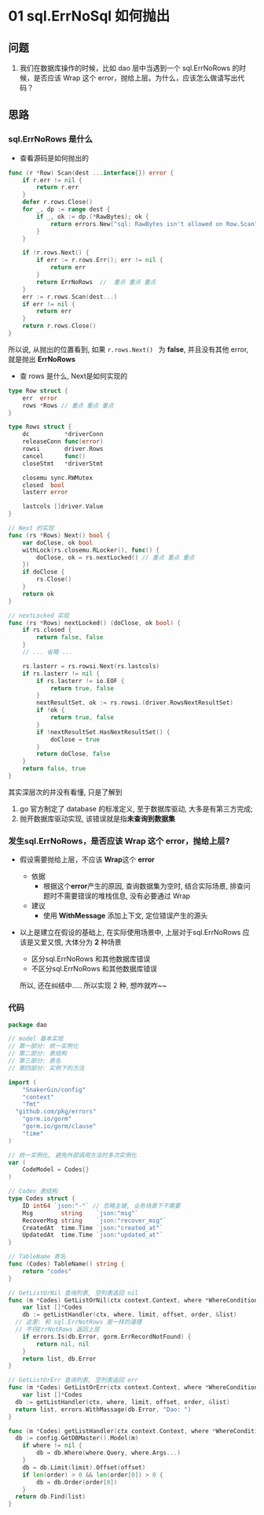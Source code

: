 # 01 sql.ErrNoSql 如何抛出

## 问题

1. 我们在数据库操作的时候，比如 dao 层中当遇到一个 sql.ErrNoRows 的时候，是否应该 Wrap 这个 error，抛给上层。为什么，应该怎么做请写出代码？



## 思路

###  sql.ErrNoRows 是什么

* 查看源码是如何抛出的

```go
func (r *Row) Scan(dest ...interface{}) error {
	if r.err != nil {
		return r.err
	}
	defer r.rows.Close()
	for _, dp := range dest {
		if _, ok := dp.(*RawBytes); ok {
			return errors.New("sql: RawBytes isn't allowed on Row.Scan")
		}
	}

	if !r.rows.Next() {
		if err := r.rows.Err(); err != nil {
			return err
		}
		return ErrNoRows  //  重点 重点 重点
	}
	err := r.rows.Scan(dest...)
	if err != nil {
		return err
	}
	return r.rows.Close()
}
```

所以说, 从抛出的位置看到, 如果  `r.rows.Next() ` 为 **false**, 并且没有其他 error, 就是抛出 **ErrNoRows**

* 查 rows 是什么, Next是如何实现的

```go
type Row struct {
	err  error
	rows *Rows // 重点 重点 重点
}

type Rows struct {
	dc          *driverConn 
	releaseConn func(error)
	rowsi       driver.Rows
	cancel      func()      
	closeStmt   *driverStmt

	closemu sync.RWMutex
	closed  bool
	lasterr error 

	lastcols []driver.Value
}

// Next 的实现
func (rs *Rows) Next() bool {
	var doClose, ok bool
	withLock(rs.closemu.RLocker(), func() {
		doClose, ok = rs.nextLocked() // 重点 重点 重点
	})
	if doClose {
		rs.Close()
	}
	return ok
}

// nextLocked 实现
func (rs *Rows) nextLocked() (doClose, ok bool) {
	if rs.closed {
		return false, false
	}
	// ... 省略 ...

	rs.lasterr = rs.rowsi.Next(rs.lastcols)
	if rs.lasterr != nil {
		if rs.lasterr != io.EOF {
			return true, false
		}
		nextResultSet, ok := rs.rowsi.(driver.RowsNextResultSet)
		if !ok {
			return true, false
		}
		if !nextResultSet.HasNextResultSet() {
			doClose = true
		}
		return doClose, false
	}
	return false, true
}
```

其实深层次的并没有看懂, 只是了解到

1. go 官方制定了 database 的标准定义, 至于数据库驱动, 大多是有第三方完成;
2. 抛开数据库驱动实现, 该错误就是指**未查询到数据集**

###  发生sql.ErrNoRows，是否应该 Wrap 这个 error，抛给上层?

* 假设需要抛给上层，不应该 **Wrap**这个 **error**

  * 依据
    * 根据这个**error**产生的原因, 查询数据集为空时, 结合实际场景, 排查问题时不需要错误的堆栈信息, 没有必要通过 Wrap
  * 建议
    * 使用 **WithMessage** 添加上下文, 定位错误产生的源头

* 以上是建立在假设的基础上, 在实际使用场景中, 上层对于sql.ErrNoRows 应该是又爱又恨, 大体分为 **2** 种场景

  * 区分sql.ErrNoRows 和其他数据库错误
  * 不区分sql.ErrNoRows 和其他数据库错误

  所以, 还在纠结中..... 所以实现 2 种, 想咋就咋~~

### 代码

```go
package dao

// model 基本实现
// 第一部分: 统一实例化
// 第二部分: 表结构
// 第三部分: 表名
// 第四部分: 实例下的方法

import (
	"SnakerGin/config"
	"context"
	"fmt"
  "github.com/pkg/errors"
	"gorm.io/gorm"
	"gorm.io/gorm/clause"
	"time"
)

// 统一实例化, 避免外部调用方法时多次实例化
var (
	CodeModel = Codes{}
)

// Codes 表结构
type Codes struct {
	ID int64 `json:"-"` // 忽略主键, 业务场景下不需要
	Msg        string    `json:"msg"`
	RecoverMsg string    `json:"recover_msg"`
	CreatedAt  time.Time `json:"created_at"`
	UpdatedAt  time.Time `json:"updated_at"`
}

// TableName 表名
func (Codes) TableName() string {
	return "codes"
}

// GetListOrNil 查询列表, 空列表返回 nil
func (m *Codes) GetListOrNil(ctx context.Context, where *WhereCondition, limit, offset int, order ...string) ([]*Codes, error) {
	var list []*Codes
	db := getListHandler(ctx, where, limit, offset, order, &list)
  // 这里: 和 sql.ErrNotRows 是一样的道理
  // 不将ErrNotRows 返回上层
	if errors.Is(db.Error, gorm.ErrRecordNotFound) {
		return nil, nil
	}
	return list, db.Error
}

// GetListOrErr 查询列表, 空列表返回 err
func (m *Codes) GetListOrErr(ctx context.Context, where *WhereCondition, limit, offset int, order ...string) ([]*Codes, error) {
	var list []*Codes
  db := getListHandler(ctx, where, limit, offset, order, &list)
  return list, errors.WithMassage(db.Error, "Dao: ")
}

func (m *Codes) getListHandler(ctx context.Context, where *WhereCondition, limit, offset int, order []string, list interface{}) *gorm.DB {
  db := config.GetDBMaster().Model(m)
	if where != nil {
		db = db.Where(where.Query, where.Args...)
	}
	db = db.Limit(limit).Offset(offset)
	if len(order) > 0 && len(order[0]) > 0 {
		db = db.Order(order[0])
	}
  return db.Find(list)
}
```



